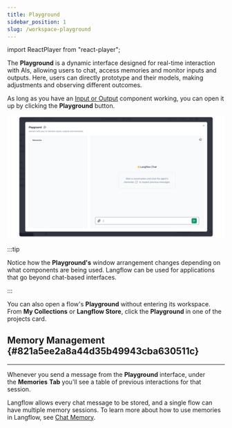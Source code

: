 ```yaml
---
title: Playground
sidebar_position: 1
slug: /workspace-playground
---
```


import ReactPlayer from "react-player";

The **Playground** is a dynamic interface designed for real-time interaction with AIs, allowing users to chat, access memories and monitor inputs and outputs. Here, users can directly prototype and their models, making adjustments and observing different outcomes.


As long as you have an [Input or Output](/components-io) component working, you can open it up by clicking the **Playground** button.


![](./1109547993.png)


:::tip

Notice how the **Playground's** window arrangement changes depending on what components are being used. Langflow can be used for applications that go beyond chat-based interfaces.

:::




You can also open a flow's **Playground** without entering its workspace. From **My Collections** or **Langflow Store**, click the **Playground** in one of the projects card.


<ReactPlayer controls url="https://prod-files-secure.s3.us-west-2.amazonaws.com/09f11537-5a5b-4f56-9e8d-de8ebcfae549/80ac6543-5548-4751-94fd-ddca60c23e62/langflow_playground.mp4?X-Amz-Algorithm=AWS4-HMAC-SHA256&X-Amz-Content-Sha256=UNSIGNED-PAYLOAD&X-Amz-Credential=AKIAT73L2G45HZZMZUHI%2F20240717%2Fus-west-2%2Fs3%2Faws4_request&X-Amz-Date=20240717T012916Z&X-Amz-Expires=3600&X-Amz-Signature=cb34d17f448ff4e4d41960a509139004e4c67a2325e43eb84b2d0bbbd8cb9dbc&X-Amz-SignedHeaders=host&x-id=GetObject" />


## Memory Management {#821a5ee2a8a44d35b49943cba630511c}


---


Whenever you send a message from the **Playground** interface, under the **Memories** **Tab** you'll see a table of previous interactions for that session.


Langflow allows every chat message to be stored, and a single flow can have multiple memory sessions. To learn more about how to use memories in Langflow, see [Chat Memory](/guides-chat-memory).

